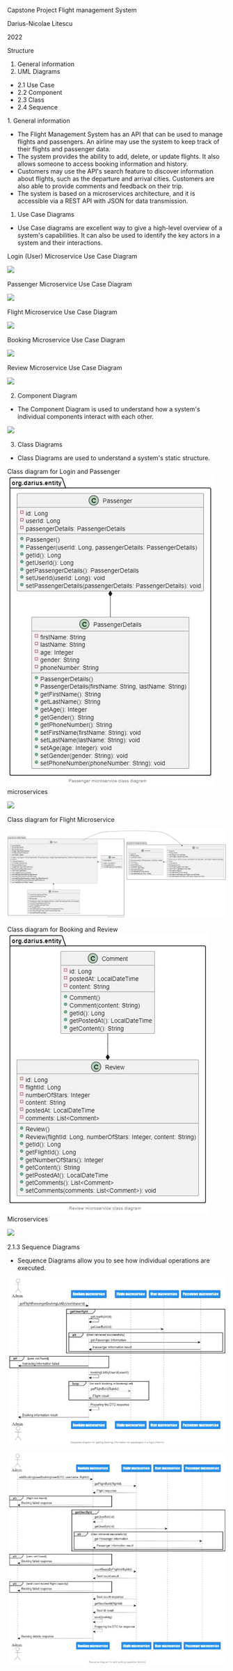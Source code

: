 ﻿Capstone Project Flight management System

Darius-Nicolae Litescu

2022

Structure

1. General information
1. UML Diagrams
- 2.1 Use Case
- 2.2 Component
- 2.3 Class
- 2.4 Sequence

1\. General information

- The Flight Management System has an API that can be used to manage flights and passengers. An airline may use the system to keep track of their flights and passenger data.
- The system provides the ability to add, delete, or update flights. It also allows someone to access booking information and history. 
- Customers may use the API's search feature to discover information about flights, such as the departure and arrival cities. Customers are also able to provide comments and feedback on their trip.
- The system is based on a microservices architecture, and it is accessible via a REST API with JSON for data transmission.
1. Use Case Diagrams
- Use Case diagrams are excellent way to give a high-level overview of a system's capabilities. It can also be used to identify the key actors in a system and their interactions.

Login (User) Microservice Use Case Diagram

![](Aspose.Words.53e3b14c-04ea-48d4-9f0d-d5a4e74de458.001.png)

Passenger Microservice Use Case Diagram

![](Aspose.Words.53e3b14c-04ea-48d4-9f0d-d5a4e74de458.002.png)

Flight Microservice Use Case Diagram

![](Aspose.Words.53e3b14c-04ea-48d4-9f0d-d5a4e74de458.003.png)

Booking Microservice Use Case Diagram

![](Aspose.Words.53e3b14c-04ea-48d4-9f0d-d5a4e74de458.004.png)

Review Microservice Use Case Diagram

![](Aspose.Words.53e3b14c-04ea-48d4-9f0d-d5a4e74de458.005.png)

2. Component Diagram
- The Component Diagram is used to understand how a system's individual components interact with each other.

![](Aspose.Words.53e3b14c-04ea-48d4-9f0d-d5a4e74de458.006.png)

3. Class Diagrams
- Class Diagrams are used to understand a system's static structure.

Class diagram for Login and Passenger  ![](Aspose.Words.53e3b14c-04ea-48d4-9f0d-d5a4e74de458.007.jpeg)microservices 

![](Aspose.Words.53e3b14c-04ea-48d4-9f0d-d5a4e74de458.008.png)

Class diagram for Flight Microservice

![](Aspose.Words.53e3b14c-04ea-48d4-9f0d-d5a4e74de458.009.jpeg)

Class diagram for Booking and Review  ![](Aspose.Words.53e3b14c-04ea-48d4-9f0d-d5a4e74de458.010.jpeg)Microservices 

![](Aspose.Words.53e3b14c-04ea-48d4-9f0d-d5a4e74de458.011.png)

2\.1.3 Sequence Diagrams

- Sequence Diagrams allow you to see how individual operations are executed.

![](Aspose.Words.53e3b14c-04ea-48d4-9f0d-d5a4e74de458.012.jpeg)

![](Aspose.Words.53e3b14c-04ea-48d4-9f0d-d5a4e74de458.013.jpeg)
